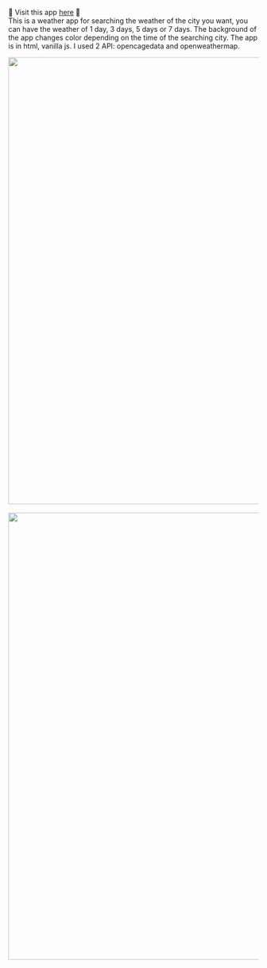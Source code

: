 👀 Visit this app [here](https://yiyi41.github.io/weatherforcast/) 🌈  
This is a weather app for searching the weather of the city you want, you can have the weather of 1 day, 3 days, 5 days or 7 days. The background of the app changes color depending on the time of the searching city.
The app is in html, vanilla js. I used 2 API: opencagedata and openweathermap. 


<p align="center" >
<img align="center" width="900" src="https://res.cloudinary.com/dps4zteie/image/upload/v1691491325/Capture_d_e%CC%81cran_2023-08-08_a%CC%80_12.40.19_nqhcqg.png"/>

<br/>

<br/>
<img align="center" width="900" src="https://res.cloudinary.com/dps4zteie/image/upload/v1691491833/Capture_d_e%CC%81cran_2023-08-08_a%CC%80_12.50.08_ayrotw.png"/>


